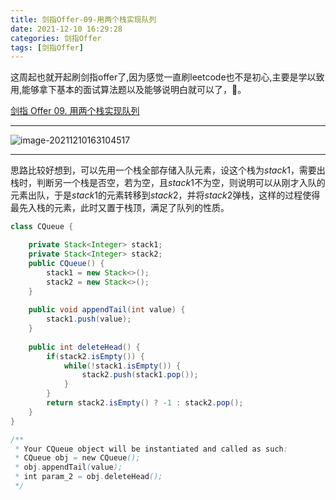 ```yaml
---
title: 剑指Offer-09-用两个栈实现队列
date: 2021-12-10 16:29:28
categories: 剑指Offer
tags: [剑指Offer]
---
```


这周起也就开起刷剑指offer了,因为感觉一直刷leetcode也不是初心,主要是学以致用,能够拿下基本的面试算法题以及能够说明白就可以了，💪。

[剑指 Offer 09. 用两个栈实现队列](https://leetcode-cn.com/problems/yong-liang-ge-zhan-shi-xian-dui-lie-lcof/)

<hr/>

![image-20211210163104517](https://gitee.com/cao_ziqiang/img/raw/master/20211210163104.png)

<hr/>

思路比较好想到，可以先用一个栈全部存储入队元素，设这个栈为$stack1$，需要出栈时，判断另一个栈是否空，若为空，且$stack1$不为空，则说明可以从刚才入队的元素出队，于是$stack1$的元素转移到$stack2$，并将$stack2$弹栈，这样的过程使得最先入栈的元素，此时又置于栈顶，满足了队列的性质。

```java
class CQueue {

    private Stack<Integer> stack1;
    private Stack<Integer> stack2;
    public CQueue() {
        stack1 = new Stack<>();
        stack2 = new Stack<>();
    }
    
    public void appendTail(int value) {
        stack1.push(value);
    }
    
    public int deleteHead() {
        if(stack2.isEmpty()) {
            while(!stack1.isEmpty()) {
                stack2.push(stack1.pop());
            }
        }
        return stack2.isEmpty() ? -1 : stack2.pop();
    }
}

/**
 * Your CQueue object will be instantiated and called as such:
 * CQueue obj = new CQueue();
 * obj.appendTail(value);
 * int param_2 = obj.deleteHead();
 */
```

